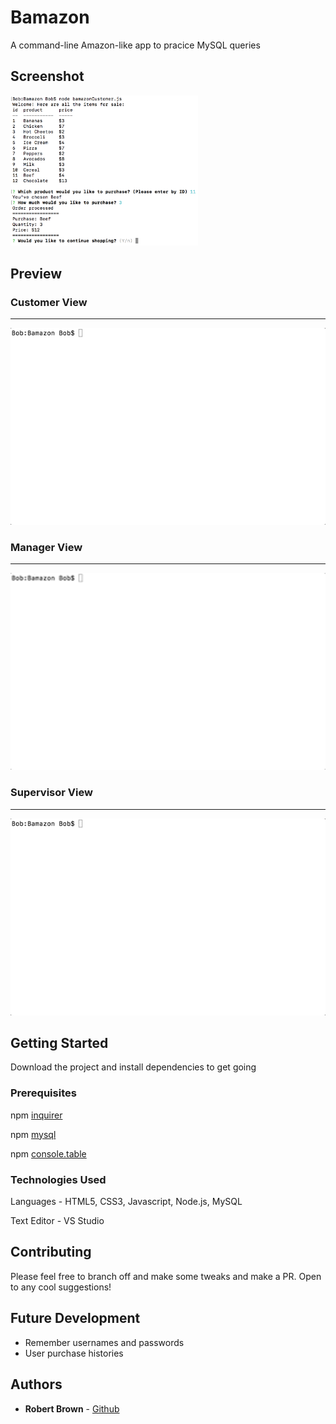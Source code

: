 # Bamazon

A command-line Amazon-like app to pracice MySQL queries

## Screenshot

<img src="Mocks/screenshot.png" width="300">

## Preview

### Customer View
------
<img src="Mocks/customer.gif" width="700"/>

### Manager View
------
<img src="Mocks/manager.gif" width="700"/>

### Supervisor View
------
<img src="Mocks/supervisor.gif" width="700"/>

## Getting Started

Download the project and install dependencies to get going

### Prerequisites

npm [inquirer](https://www.npmjs.com/package/inquirer)

npm [mysql](https://www.npmjs.com/package/mysql)

npm [console.table](https://www.npmjs.com/package/console.table)

### Technologies Used

Languages - HTML5, CSS3, Javascript, Node.js, MySQL

Text Editor - VS Studio

## Contributing

Please feel free to branch off and make some tweaks and make a PR. Open to any cool suggestions!

## Future Development

* Remember usernames and passwords
* User purchase histories

## Authors

* **Robert Brown** - [Github](https://github.com/robertbernardbrown)
